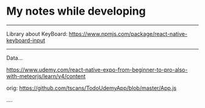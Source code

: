 # My notes while developing


-----------------------------------------
Library about KeyBoard:
https://www.npmjs.com/package/react-native-keyboard-input

-----------------------------------------

Data...

https://www.udemy.com/react-native-expo-from-beginner-to-pro-also-with-meteorjs/learn/v4/content


orig: 
https://github.com/tscans/TodoUdemyApp/blob/master/App.js


....